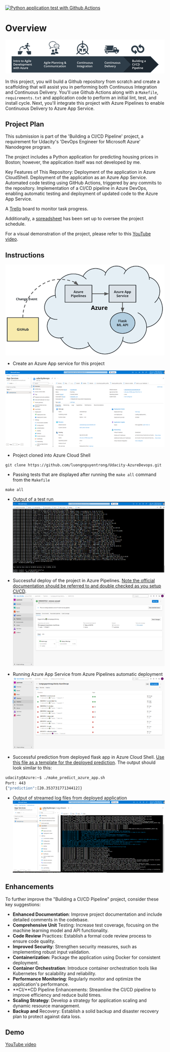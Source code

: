 [![Python application test with Github Actions](https://github.com/luongnguyentrong/Udacity-AzureDevops/actions/workflows/pythonapp.yml/badge.svg)](https://github.com/luongnguyentrong/Udacity-AzureDevops/actions/workflows/pythonapp.yml/badge.svg)
# Overview

![oulinr](./screenshots/overview.png)

In this project, you will build a Github repository from scratch and create a scaffolding that will assist you in performing both Continuous Integration and Continuous Delivery. You'll use Github Actions along with a `Makefile`, `requirements.txt` and application code to perform an initial lint, test, and install cycle. Next, you'll integrate this project with Azure Pipelines to enable Continuous Delivery to Azure App Service.

## Project Plan
This submission is part of the 'Building a CI/CD Pipeline' project, a requirement for Udacity's 'DevOps Engineer for Microsoft Azure' Nanodegree program.

The project includes a Python application for predicting housing prices in Boston; however, the application itself was not developed by me.

Key Features of This Repository:
Deployment of the application in Azure CloudShell.
Deployment of the application as an Azure App Service.
Automated code testing using GitHub Actions, triggered by any commits to the repository.
Implementation of a CI/CD pipeline in Azure DevOps, enabling automatic testing and deployment of updated code to the Azure App Service.

A [Trello](https://trello.com/b/vxEsbB0y/udacity-azure-devops-building-ci-cd-pipeline) board to monitor task progress.

Additionally, a [spreadsheet](https://docs.google.com/spreadsheets/d/1HsLqrNCmm3ldwu1NFBVSADi5dgP4i5Ed2bWTacX1AlA/edit?usp=sharing) has been set up to oversee the project schedule.

For a visual demonstration of the project, please refer to this [YouTube video](https://www.youtube.com/watch?v=EmMpkllm-DA).
## Instructions

![oulinr](./screenshots/udacity-architecture.png)

* Create an Azure App service for this project

![appservice](./screenshots/appservice.png)

* Project cloned into Azure Cloud Shell

```shell
git clone https://github.com/luongnguyentrong/Udacity-AzureDevops.git
```

* Passing tests that are displayed after running the `make all` command from the `Makefile`

```shell
make all
```

* Output of a test run
![passing](./screenshots/makeall.png)

* Successful deploy of the project in Azure Pipelines.  [Note the official documentation should be referred to and double checked as you setup CI/CD](https://docs.microsoft.com/en-us/azure/devops/pipelines/ecosystems/python-webapp?view=azure-devops).
![azpipeline](./screenshots/azurepipeline.png)

* Running Azure App Service from Azure Pipelines automatic deployment
![cd](./screenshots/automatic.png)

* Successful prediction from deployed flask app in Azure Cloud Shell.  [Use this file as a template for the deployed prediction](https://github.com/udacity/nd082-Azure-Cloud-DevOps-Starter-Code/blob/master/C2-AgileDevelopmentwithAzure/project/starter_files/flask-sklearn/make_predict_azure_app.sh).
The output should look similar to this:

```bash
udacity@Azure:~$ ./make_predict_azure_app.sh
Port: 443
{"prediction":[20.35373177134412]}
```

* Output of streamed log files from deployed application
![log](./screenshots/logstream.png)

## Enhancements

To further improve the "Building a CI/CD Pipeline" project, consider these key suggestions:

* **Enhanced Documentation**: Improve project documentation and include detailed comments in the codebase.
* **Comprehensive Unit** Testing: Increase test coverage, focusing on the machine learning model and API functionality.
* **Code Review** Practices: Establish a formal code review process to ensure code quality.
* **Improved Security**: Strengthen security measures, such as implementing robust input validation.
* **Containerization:** Package the application using Docker for consistent deployment.
* **Container Orchestration**: Introduce container orchestration tools like Kubernetes for scalability and reliability.
* **Performance Monitoring**: Regularly monitor and optimize the application's performance.
* **CI/**CD Pipeline Enhancements: Streamline the CI/CD pipeline to improve efficiency and reduce build times.
* **Scaling Strategy**: Develop a strategy for application scaling and dynamic resource management.
* **Backup and** Recovery: Establish a solid backup and disaster recovery plan to protect against data loss.

## Demo 

[YouTube video](https://www.youtube.com/watch?v=EmMpkllm-DA)
